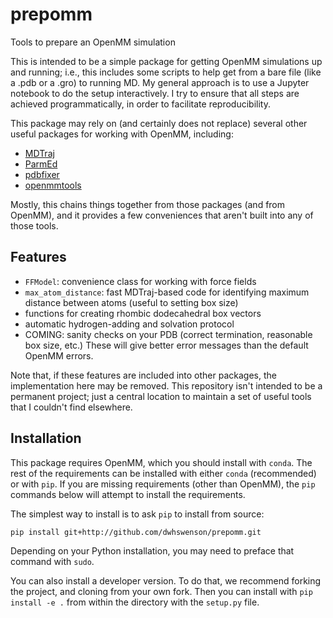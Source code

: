 # prepomm
Tools to prepare an OpenMM simulation

This is intended to be a simple package for getting OpenMM simulations up
and running; i.e., this includes some scripts to help get from a bare file
(like a .pdb or a .gro) to running MD.  My general approach is to use a
Jupyter notebook to do the setup interactively. I try to ensure that all
steps are achieved programmatically, in order to facilitate reproducibility.

This package may rely on (and certainly does not replace) several other
useful packages for working with OpenMM, including:

* [MDTraj](http://mdtraj.org)
* [ParmEd](http://parmed.github.io/ParmEd/)
* [pdbfixer](https://github.com/pandegroup/pdbfixer)
* [openmmtools](https://openmmtools.readthedocs.io/)

Mostly, this chains things together from those packages (and from OpenMM), and
it provides a few conveniences that aren't built into any of those tools.

## Features

* `FFModel`: convenience class for working with force fields
* `max_atom_distance`: fast MDTraj-based code for identifying maximum
  distance between atoms (useful to setting box size)
* functions for creating rhombic dodecahedral box vectors
* automatic hydrogen-adding and solvation protocol
* COMING: sanity checks on your PDB (correct termination, reasonable box
  size, etc.) These will give better error messages than the default OpenMM
  errors.

Note that, if these features are included into other packages, the
implementation here may be removed. This repository isn't intended to be a
permanent project; just a central location to maintain a set of useful
tools that I couldn't find elsewhere.

## Installation

This package requires OpenMM, which you should install with `conda`. The
rest of the requirements can be installed with either `conda` (recommended)
or with `pip`. If you are missing requirements (other than OpenMM), the
`pip` commands below will attempt to install the requirements.

The simplest way to install is to ask `pip` to install from source:

```bash
pip install git+http://github.com/dwhswenson/prepomm.git
```

Depending on your Python installation, you may need to preface that command
with `sudo`.

You can also install a developer version. To do that, we recommend forking
the project, and cloning from your own fork. Then you can install with `pip
install -e .` from within the directory with the `setup.py` file.
